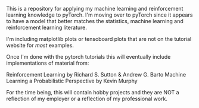 This is a repository for applying my machine learning and reinforcement learning knowledge to pyTorch.
I'm moving over to pyTorch since it appears to have a model that better matches the statistics, machine learning and
reinforcement learning literature.

I'm including matplotlib plots or tensoboard plots that are not on the tutorial website for *most* examples.

Once I'm done with the pytorch tutorials this will eventually include implementations of material from:

Reinforcement Learning by Richard S. Sutton & Andrew G. Barto
Machine Learning a Probabilistic Perspective by Kevin Murphy

For the time being, this will contain hobby projects and they are NOT a reflection of my employer or a reflection of my
professional work.
